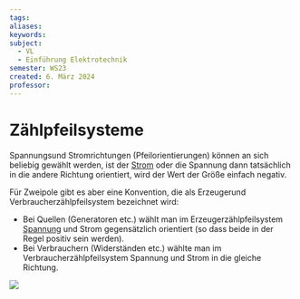 ```yaml
---
tags: 
aliases: 
keywords: 
subject:
  - VL
  - Einführung Elektrotechnik
semester: WS23
created: 6. März 2024
professor:
---
```

 

# Zählpfeilsysteme

Spannungsund Stromrichtungen (Pfeilorientierungen) können an sich beliebig gewählt werden, ist der [Strom](../../../Elektrotechnik/elektrischer%20Strom.md) oder die Spannung dann tatsächlich in die andere Richtung orientiert, wird der Wert der Größe einfach negativ.
 
Für Zweipole gibt es aber eine Konvention, die als Erzeugerund Verbraucherzählpfeilsystem bezeichnet wird:
  - Bei Quellen (Generatoren etc.) wählt man im Erzeugerzählpfeilsystem [Spannung](../../../Elektrotechnik/elektrische%20Spannung.md) und Strom gegensätzlich orientiert (so dass beide in der Regel positiv sein werden).
  - Bei Verbrauchern (Widerständen etc.) wählte man im Verbraucherzählpfeilsystem Spannung und Strom in die gleiche Richtung.

![](assets/Pasted%20image%2020240306154811.png)